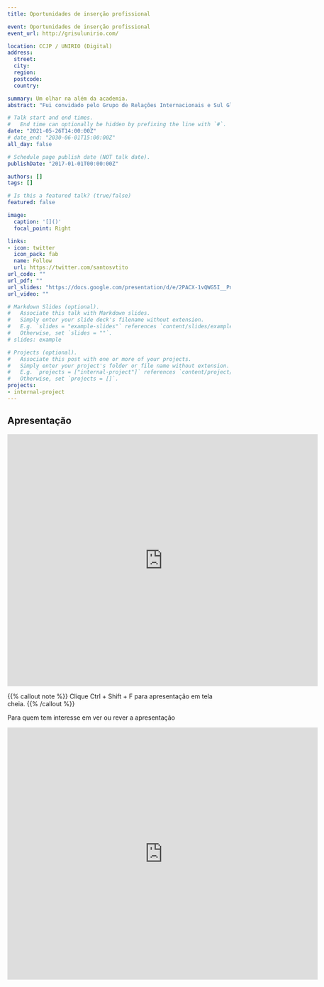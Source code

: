 ```yaml
---
title: Oportunidades de inserção profissional

event: Oportunidades de inserção profissional
event_url: http://grisulunirio.com/

location: CCJP / UNIRIO (Digital)
address:
  street: 
  city: 
  region: 
  postcode: 
  country: 

summary: Um olhar na além da academia.
abstract: "Fui convidado pelo Grupo de Relações Internacionais e Sul Global para falar sobre Dados e Consultoria. Aproveitarei a oportunidade para tratar resumidamente do vem sendo chamado de Ciências Sociais Computacionais com foco em Análise de Redes e Processamento de Linguagem Natural aplicada ao mercado. Trarei exemplos de aplicações analíticas voltadas à área de Relações Governamentais (mas não só). No momento em que se dá destaque a geração de valor por meio de evidências, principalmente por causa do grande volume de dados disponíveis, focarei em pesquisas no ambiente digital e dados públicos (demanda urgente em tempos de pandemia)."

# Talk start and end times.
#   End time can optionally be hidden by prefixing the line with `#`.
date: "2021-05-26T14:00:00Z"
# date_end: "2030-06-01T15:00:00Z"
all_day: false

# Schedule page publish date (NOT talk date).
publishDate: "2017-01-01T00:00:00Z"

authors: []
tags: []

# Is this a featured talk? (true/false)
featured: false

image:
  caption: '[]()'
  focal_point: Right

links:
- icon: twitter
  icon_pack: fab
  name: Follow
  url: https://twitter.com/santosvtito
url_code: ""
url_pdf: ""
url_slides: "https://docs.google.com/presentation/d/e/2PACX-1vQWG5I__PnyTcuGRDgNvNflgVMaGZD3FgkwrZWBw8XkbBY1ZN7SlPDQYnuYVqMvV9HF8nxz2QfU1r0O/pub?start=true&loop=true&delayms=3000&slide=id.gd8ee5feab1_0_1066"
url_video: ""

# Markdown Slides (optional).
#   Associate this talk with Markdown slides.
#   Simply enter your slide deck's filename without extension.
#   E.g. `slides = "example-slides"` references `content/slides/example-slides.md`.
#   Otherwise, set `slides = ""`.
# slides: example

# Projects (optional).
#   Associate this post with one or more of your projects.
#   Simply enter your project's folder or file name without extension.
#   E.g. `projects = ["internal-project"]` references `content/project/deep-learning/index.md`.
#   Otherwise, set `projects = []`.
projects:
- internal-project
---
```



## Apresentação
   
<iframe src="https://docs.google.com/presentation/d/e/2PACX-1vQWG5I__PnyTcuGRDgNvNflgVMaGZD3FgkwrZWBw8XkbBY1ZN7SlPDQYnuYVqMvV9HF8nxz2QfU1r0O/embed?start=true&loop=true&delayms=5000" frameborder="0" width="700" height="569" allowfullscreen="true" mozallowfullscreen="true" webkitallowfullscreen="true"></iframe>

{{% callout note %}}
Clique Ctrl + Shift + F para apresentação em tela cheia.
{{% /callout %}}

Para quem tem interesse em ver ou rever a apresentação


<iframe width="700" height="569" src="https://www.youtube.com/embed/P7n0rn7XscY" title="YouTube video player" frameborder="0" allow="accelerometer; autoplay; clipboard-write; encrypted-media; gyroscope; picture-in-picture" allowfullscreen></iframe>
